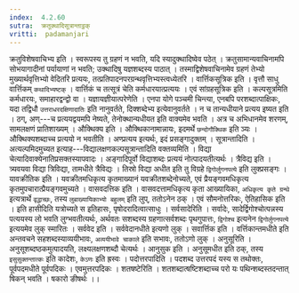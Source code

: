 ```yaml
---
index:  4.2.60
sutra:  क्रतूक्थादिसूत्रान्ताट्ठक्
vritti:  padamanjari
---
```


क्रतुविशेषवाचिभ्य इति । स्वरूपस्य तु ग्रहणं न भवति, यदि स्यादुक्थादिष्वेव पठेत् । क्रतुसामान्यवाचिनामपि सोभयागादीनां पर्यायाणां न भवति; उक्थादिषु यज्ञशब्दस्य पाठात् । तस्माद्विशेषवाचिनामेव ग्रहणं तेभ्यो मुख्यार्थवृत्तिभ्यो वेदितरि प्रत्ययः, तत्प्रतिपादनपरग्रन्थवृत्तिभ्यस्त्वध्येतरि । वार्त्तिकसूत्रिक इति । वृत्तौ साधु वार्त्तिकम् `कथादिभ्यष्टक्` । वार्त्तिकं च तत्सूत्रं चेति कर्मधारयात्प्रत्ययः । एवं सांग्रहसूत्रिक इति । कल्पसूत्रमिति कर्मधारयः, समाहारद्वन्द्वो वा ।
यज्ञायज्ञीयात्परेणेति । एनपा योगे पञ्चमी चिन्त्या, एनबपि परशब्दात्पाक्षिकः, यदा तद्विधौ `उत्तराधरदक्षिणादातिः` इति नानुवर्तते, दिक्शब्देभ्य इत्येवानुवर्तते । न च तान्यधीयाने प्रत्यय इष्यत इति । ठग्, अण्---च प्रत्ययद्वयमपि नेष्यते, तेनोक्थान्यधीयत इति वाक्यमेव भवति । अत्र च अभिधानमेव शरणम्, सामलक्षणं प्रातिशाख्यम् । औक्थिक्य इति । औक्थिकानामान्नायः, इदमर्थे `छन्दोगौक्थिक` इति ञ्यः । औक्थिक्यशब्दाच्च प्रत्ययो न भवतीति । अण्प्रत्यय इत्यर्थः, इदं प्रसङ्गादुक्तम् । सूत्रान्तादिति । अत्यल्पमिदमुच्यत इत्याह---विद्यालक्षणकल्पसूत्रान्तादिति वक्तव्यमिति । विद्या चेत्यादिवाक्येनातिप्रसक्तस्यापवादः । अङ्गादिपूर्वो विद्याशब्दः प्रत्ययं नोत्पादयतीत्यर्थः । त्रैविद्य इति । त्र्यवयवा विद्या त्रिविद्या, तामधीते त्रैविद्यः । तिस्रो विद्या अधीत इति तु विग्रहे `द्विगोर्लुगनपत्ये` इति लुक्प्रसङ्गः ।
यावक्रीतिक इति । यवक्रीतमधिकृत्य कृतमाख्यानं यवक्रीतशब्देनोच्यते, एवं प्रैयङ्गवमधिकृत्य कृतमुपचारात्प्रैयङ्गवमुच्यते । वासवदत्तिक इति । वासवदत्तामधिकृत्य कृता आख्यायिका, `अधिकृत्य कृते ग्रन्थे` इत्यत्रार्थे `वृद्धाच्छः`, तस्य `लुबाख्यायिकाभ्यो बहुलम्` इति लुप्, ततोऽनेन ठक् । एवं सौमनोत्तरिकः, ऐतिहासिक इति । इति हासीदिति यत्रोच्यते स इतिहासः, पृषोदरादित्वात्साधुः ।
सर्वसादेरिति । सर्वादेः, सादेर्द्विगोश्चोत्पन्नस्य पत्ययस्य लो भवति लुग्भवतीत्यर्थः, अर्थवतः सशब्दस्य ग्रहणात्सर्वशब्दः पृथगुपात्तः, `द्विगोश्च` इत्यनेन `द्विगोर्लुगनपत्ये` इत्ययमेव लुक् स्मारितः । सर्ववेद इति । सर्ववेदानधीते इत्यणो लुक् । सवार्त्तिक इति । वर्त्तिकान्तमधीते इति अन्तवचने सहशब्दस्याव्ययीभावः, `अव्ययीभावे चाकाले` इति सभावः, ततोऽणो लुक् ।
अनुसूरिति । अनुसूशब्दष्ठकमुत्पादयति, लक्ष्यलक्षणशब्दौ चेत्यर्थः । आनुसुक इति । अनुसूमधीत इति ठक्, तस्य `इसुसुक्तन्तात्कः` इति कादेशः, `केऽणः` इति ह्रस्वः ।
पदोत्तरपादिति । पदशब्द उत्तरपदं यस्य स तथोक्तः, पूर्वपदमधीते पूर्वपदिकः । एवमुत्तरपदिकः ।
शतषष्टेरिति । शतशब्दात्षष्टिशब्दाच्च परो यः पथिन्शब्दस्तदन्तात् षिकन् भवति । षकारो ङीषर्थः ।।
